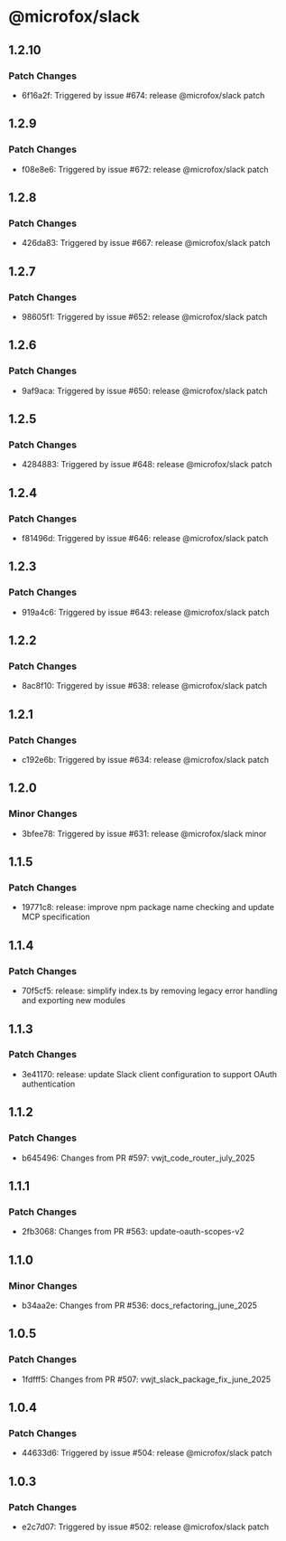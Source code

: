 # @microfox/slack

## 1.2.10

### Patch Changes

- 6f16a2f: Triggered by issue #674: release @microfox/slack patch

## 1.2.9

### Patch Changes

- f08e8e6: Triggered by issue #672: release @microfox/slack patch

## 1.2.8

### Patch Changes

- 426da83: Triggered by issue #667: release @microfox/slack patch

## 1.2.7

### Patch Changes

- 98605f1: Triggered by issue #652: release @microfox/slack patch

## 1.2.6

### Patch Changes

- 9af9aca: Triggered by issue #650: release @microfox/slack patch

## 1.2.5

### Patch Changes

- 4284883: Triggered by issue #648: release @microfox/slack patch

## 1.2.4

### Patch Changes

- f81496d: Triggered by issue #646: release @microfox/slack patch

## 1.2.3

### Patch Changes

- 919a4c6: Triggered by issue #643: release @microfox/slack patch

## 1.2.2

### Patch Changes

- 8ac8f10: Triggered by issue #638: release @microfox/slack patch

## 1.2.1

### Patch Changes

- c192e6b: Triggered by issue #634: release @microfox/slack patch

## 1.2.0

### Minor Changes

- 3bfee78: Triggered by issue #631: release @microfox/slack minor

## 1.1.5

### Patch Changes

- 19771c8: release: improve npm package name checking and update MCP specification

## 1.1.4

### Patch Changes

- 70f5cf5: release: simplify index.ts by removing legacy error handling and exporting new modules

## 1.1.3

### Patch Changes

- 3e41170: release: update Slack client configuration to support OAuth authentication

## 1.1.2

### Patch Changes

- b645496: Changes from PR #597: vwjt_code_router_july_2025

## 1.1.1

### Patch Changes

- 2fb3068: Changes from PR #563: update-oauth-scopes-v2

## 1.1.0

### Minor Changes

- b34aa2e: Changes from PR #536: docs_refactoring_june_2025

## 1.0.5

### Patch Changes

- 1fdfff5: Changes from PR #507: vwjt_slack_package_fix_june_2025

## 1.0.4

### Patch Changes

- 44633d6: Triggered by issue #504: release @microfox/slack patch

## 1.0.3

### Patch Changes

- e2c7d07: Triggered by issue #502: release @microfox/slack patch
